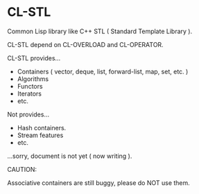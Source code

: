 # CL-STL
Common Lisp library like C++ STL ( Standard Template Library ).

CL-STL depend on CL-OVERLOAD and CL-OPERATOR.

CL-STL provides...

* Containers ( vector, deque, list, forward-list, map, set, etc. )
* Algorithms
* Functors
* Iterators
* etc.

Not provides...

* Hash containers.
* Stream features
* etc.

...sorry, document is not yet ( now writing ).


CAUTION:

Associative containers are still buggy, please do NOT use them.


